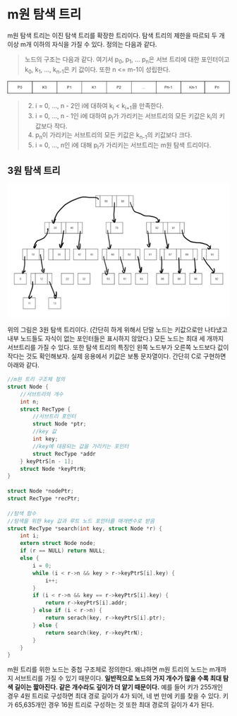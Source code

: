 # m원 탐색 트리

m원 탐색 트리는 이진 탐색 트리를 확장한 트리이다. 탐색 트리의 제한을 따르되 두 개 이상 m개 이하의 자식을 가질 수 있다. 정의는 다음과 같다.

> 노드의 구조는 다음과 같다. 여기서 p<sub>0</sub>, p<sub>1</sub>, ... p<sub>n</sub>은 서브 트리에 대한 포인터이고 k<sub>0</sub>, k<sub>1</sub>, ..., k<sub>n-1</sub>은 키 값이다. 또한 n <= m-1이 성립한다.

![01](images/01.png)

> 2. i = 0, ..., n - 2인 i에 대하여 k<sub>i</sub> < k<sub>i+1</sub>을 만족한다.
> 3. i = 0, ..., n - 1인 i에 대하여 p<sub>i</sub>가 가리키는 서브트리의 모든 키값은 k<sub>i</sub>의 키값보다 작다.
> 4. p<sub>n</sub>이 가리키는 서브트리의 모든 키값은 k<sub>n-1</sub>의 키값보다 크다.
> 5. i = 0, ..., n인 i에 대해 p<sub>i</sub>가 가리키는 서브트리는 m원 탐색 트리이다.

## 3원 탐색 트리
![02](images/02.jpg)

위의 그림은 3원 탐색 트리이다. (간단히 하게 위해서 단말 노드는 키값으로만 나타냈고 내부 노드들도 자식이 없는 포인터들은 표시하지 않았다.) 모든 노드는 최대 세 개까지 서브트리를 가질 수 있다. 또한 탐색 트리의 특징인 왼쪽 노드부가 오른쪽 노드보다 값이 작다는 것도 확인해보자. 실제 응용에서 키값은 보통 문자열이다. 간단히 C로 구현하면 아래와 같다.

~~~c
//m원 트리 구조체 정의
struct Node {
    //서브트리의 개수
    int n;
    struct RecType {
        //서브트리 포인터
        struct Node *ptr;
        //key 값
        int key;
        //key에 대응되는 값을 가리키는 포인터
        struct RecType *addr
    } keyPtrS[n - 1];
    struct Node *keyPtrN;
}

struct Node *nodePtr;
struct RecType *recPtr;

//탐색 함수
//탐색을 위한 key 값과 루트 노드 포인터를 매개변수로 받음
struct RecType *search(int key, struct Node *r) {
    int i;
    extern struct Node node;
    if (r == NULL) return NULL;
    else {
        i = 0;
        while (i < r->n && key > r->keyPtrS[i].key) {
            i++;
        }
        if (i < r->n && key == r->keyPtrS[i].key) {
            return r->keyPtrS[i].addr;
        } else if (i < r->n) {
            return serach(key, r->keyPtrS[i].ptr);
        } else {
            return search(key, r->keyPtrN);
        }
    }
}
~~~

m원 트리를 위한 노드는 중첩 구조체로 정의한다. 왜냐하면 m원 트리의 노드는 m개까지 서브트리를 가질 수 있기 때문이다. **일반적으로 노드의 가지 개수가 많을 수록 최대 탐색 길이는 짧아진다. 같은 개수라도 깊이가 더 얕기 때문이다.** 예를 들어 키가 255개인 경우 4원 트리로 구성하면 최대 경로 길이가 4가 되어, 네 번 만에 키를 찾을 수 있다. 키가 65,635개인 경우 16원 트리로 구성하는 것 또한 최대 경로의 길이가 4가 된다.
